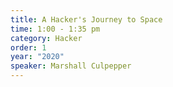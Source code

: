 ```yaml
---
title: A Hacker's Journey to Space
time: 1:00 - 1:35 pm
category: Hacker
order: 1
year: "2020"
speaker: Marshall Culpepper
---
```

